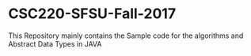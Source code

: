 # CSC220-SFSU-Fall-2017
This Repository mainly contains the Sample code for the algorithms and Abstract Data Types in JAVA
